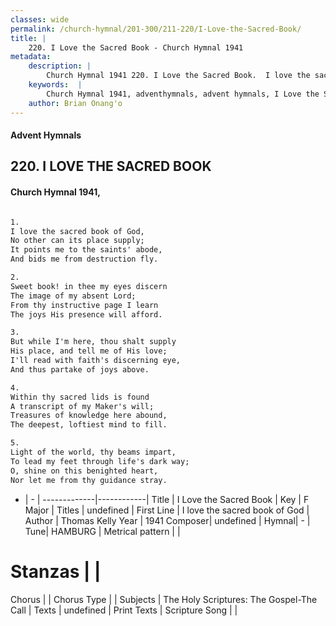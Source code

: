 ```yaml
---
classes: wide
permalink: /church-hymnal/201-300/211-220/I-Love-the-Sacred-Book/
title: |
    220. I Love the Sacred Book - Church Hymnal 1941
metadata:
    description: |
        Church Hymnal 1941 220. I Love the Sacred Book.  I love the sacred book of God,  No other can its place supply;  It points me to the saints' abode,  And bids me from destruction fly.  
    keywords:  |
        Church Hymnal 1941, adventhymnals, advent hymnals, I Love the Sacred Book, I love the sacred book of God. 
    author: Brian Onang'o
---
```


#### Advent Hymnals
## 220. I LOVE THE SACRED BOOK
####  Church Hymnal 1941,

```txt

1.
I love the sacred book of God, 
No other can its place supply; 
It points me to the saints' abode, 
And bids me from destruction fly. 

2.
Sweet book! in thee my eyes discern 
The image of my absent Lord; 
From thy instructive page I learn 
The joys His presence will afford. 

3.
But while I'm here, thou shalt supply 
His place, and tell me of His love; 
I'll read with faith's discerning eye, 
And thus partake of joys above. 

4.
Within thy sacred lids is found 
A transcript of my Maker's will; 
Treasures of knowledge here abound, 
The deepest, loftiest mind to fill. 

5.
Light of the world, thy beams impart, 
To lead my feet through life's dark way; 
O, shine on this benighted heart, 
Nor let me from thy guidance stray.


```

- |   -  |
-------------|------------|
Title | I Love the Sacred Book |
Key | F Major |
Titles | undefined |
First Line | I love the sacred book of God |
Author | Thomas Kelly
Year | 1941
Composer| undefined |
Hymnal|  - |
Tune| HAMBURG |
Metrical pattern | |
# Stanzas |  |
Chorus |  |
Chorus Type |  |
Subjects | The Holy Scriptures: The Gospel-The Call |
Texts | undefined |
Print Texts | 
Scripture Song |  |
    
